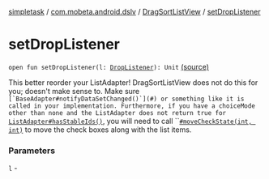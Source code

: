 [simpletask](../../index.md) / [com.mobeta.android.dslv](../index.md) / [DragSortListView](index.md) / [setDropListener](.)

# setDropListener

`open fun setDropListener(l: `[`DropListener`](-drop-listener/index.md)`): Unit` [(source)](https://github.com/mpcjanssen/simpletask-android/blob/master/src/main/java/com/mobeta/android/dslv/DragSortListView.java#L2506)

This better reorder your ListAdapter! DragSortListView does not do this for you; doesn't make sense to. Make sure ``[`BaseAdapter#notifyDataSetChanged()`](#) or something like it is called in your implementation. Furthermore, if you have a choiceMode other than none and the ListAdapter does not return true for ``[`ListAdapter#hasStableIds()`](#), you will need to call ``[`#moveCheckState(int, int)`](#) to move the check boxes along with the list items.

### Parameters

`l` - 